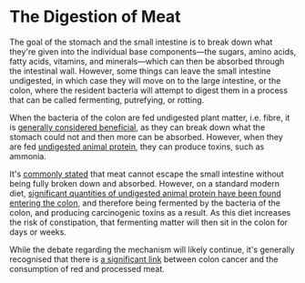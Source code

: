 # The Digestion of Meat

The goal of the stomach and the small intestine is to break down what they're
given into the individual base components—the sugars, amino acids, fatty acids,
vitamins, and minerals—which can then be absorbed through the intestinal wall.
However, some things can leave the small intestine undigested, in which case
they will move on to the large intestine, or the colon, where the resident
bacteria will attempt to digest them in a process that can be called
fermenting, putrefying, or rotting.

When the bacteria of the colon are fed undigested plant matter, i.e. fibre,
it is [generally considered beneficial](https://en.wikipedia.org/wiki/Dietary_fiber#Short-chain_fatty_acids),
as they can break down what the stomach could not and then more can be absorbed.
However, when they are fed [undigested animal protein](https://nutritionfacts.org/2017/04/11/what-animal-protein-does-in-your-colon/),
they can produce toxins, such as ammonia.

It's [commonly stated](http://www.gnolls.org/1444/does-meat-rot-in-your-colon-no-what-does-beans-grains-and-vegetables/)
that meat cannot escape the small intestine without being fully broken down
and absorbed. However, on a standard modern diet, [significant quantities of
undigested animal protein have been found entering the colon](https://nutritionfacts.org/2017/04/11/what-animal-protein-does-in-your-colon/),
and therefore being fermented by the bacteria of the colon, and producing
carcinogenic toxins as a result. As this diet increases the risk of
constipation, that fermenting matter will then sit in the colon for
days or weeks.

While the debate regarding the mechanism will likely continue,
it's generally recognised that there is [a significant link](https://www.bowelcanceruk.org.uk/news-and-blogs/news/new-research-says-even-moderate-red-and-processed-meat-eaters-at-risk-of-bowel-cancer/)
between colon cancer and the consumption of red and processed meat.
